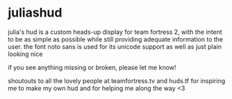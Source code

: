 # juliashud

julia's hud is a custom heads-up display for team fortress 2, with the intent to be as simple as possible while still providing adequate information to the user. 
the font noto sans is used for its unicode support as well as just plain looking nice 

if you see anything missing or broken, please let me know! 

shoutouts to all the lovely people at teamfortress.tv and huds.tf for inspiring me to make my own hud and for helping me along the way <3
